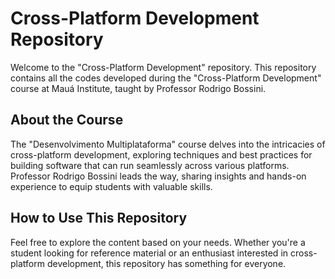 # Cross-Platform Development Repository

Welcome to the "Cross-Platform Development" repository. This repository contains all the codes developed during the "Cross-Platform Development" course at Mauá Institute, taught by Professor Rodrigo Bossini.

## About the Course

The "Desenvolvimento Multiplataforma" course delves into the intricacies of cross-platform development, exploring techniques and best practices for building software that can run seamlessly across various platforms. Professor Rodrigo Bossini leads the way, sharing insights and hands-on experience to equip students with valuable skills.

## How to Use This Repository

Feel free to explore the content based on your needs. Whether you're a student looking for reference material or an enthusiast interested in cross-platform development, this repository has something for everyone.

